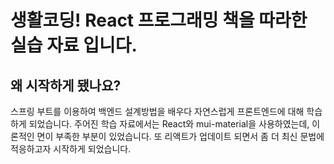 # 생활코딩! React 프로그래밍 책을 따라한 실습 자료 입니다.

## 왜 시작하게 됐나요?

스프링 부트를 이용하여 백엔드 설계방법을 배우다 자연스럽게 프론트엔드에 대해 학습하게 되었습니다.
주어진 학습 자료에서는 React와 mui-material을 사용하였는데, 이론적인 면이 부족한 부분이 있었습니다.
또 리액트가 업데이트 되면서 좀 더 최신 문법에 적응하고자 시작하게 되었습니다.
